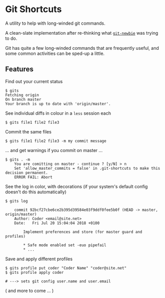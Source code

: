 # Git Shortcuts

A utility to help with long-winded git commands.

A clean-slate implementation after re-thinking what [`git-newbie`](https://github.com/taikedz/git-newbie) was trying to do.

Git has quite a few long-winded commands that are frequently useful, and some common activities can be sped-up a little.

## Features

Find out your current status

    $ gits
	Fetching origin
	On branch master
	Your branch is up to date with 'origin/master'.


See individual diffs in colour in a `less` session each

    $ gits file1 file2 file3

Commit the same files

    $ gits file1 file2 file3 -m my commit message

... and get warnings if you commit on master ...

	$ gits . -m
		You are comitting on master - continue ? [y/N] > n
		Set 'allow_master_commits = false' in .git-shortcuts to make this decision permanent.
		ERROR FAIL: Abort

See the log in color, with decorations (if your system's default config doesn't do this automatically)

    $ gits log

        commit 92bcf27cbe6ce2b395d39584e03f9ddf0fee5b0f (HEAD -> master, origin/master)
        Author: Coder <email@site.net>
        Date:   Fri Jul 20 15:04:04 2018 +0100

            Implement preferences and store (for master guard and profiles)
                
            * Safe mode enabled set -euo pipefail
            * ...

Save and apply different profiles

    $ gits profile put coder "Coder Name" "coder@site.net"
    $ gits profile apply coder

    # ---> sets git config user.name and user.email

( and more to come ... )
